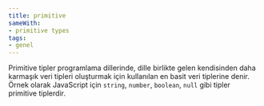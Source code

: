 ```yaml
---
title: primitive
sameWith:
- primitive types
tags:
- genel
---
```


Primitive tipler programlama dillerinde, dille birlikte gelen kendisinden daha karmaşık veri tipleri oluşturmak için
kullanılan en basit veri tiplerine denir. Örnek olarak JavaScript için `string`, `number`, `boolean`, `null` gibi
tipler primitive tiplerdir.
